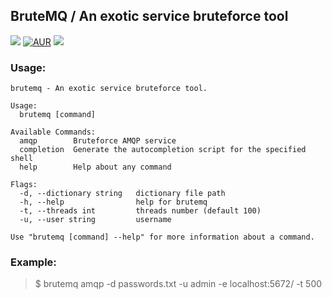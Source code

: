 ## BruteMQ / An exotic service bruteforce tool
[![](https://github.com/codexlynx/brutemq/workflows/CI/badge.svg)](https://github.com/codexlynx/brutemq/actions) [![AUR](https://img.shields.io/github/license/codexlynx/brutemq)](LICENSE) [![](https://goreportcard.com/badge/github.com/codexlynx/brutemq)](https://goreportcard.com/report/github.com/codexlynx/brutemq)

### Usage:

```
brutemq - An exotic service bruteforce tool.

Usage:
  brutemq [command]

Available Commands:
  amqp        Bruteforce AMQP service
  completion  Generate the autocompletion script for the specified shell
  help        Help about any command

Flags:
  -d, --dictionary string   dictionary file path
  -h, --help                help for brutemq
  -t, --threads int         threads number (default 100)
  -u, --user string         username

Use "brutemq [command] --help" for more information about a command.
```

### Example:

> $ brutemq amqp -d passwords.txt -u admin -e localhost:5672/ -t 500

